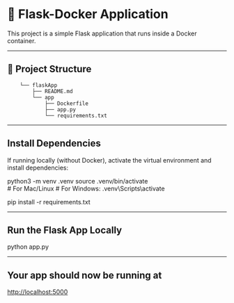 # 🚀 Flask-Docker Application

This project is a simple Flask application that runs inside a Docker container.

---

## 📂 **Project Structure**

        └── flaskApp
            ├── README.md
            └── app
                ├── Dockerfile
                ├── app.py
                └── requirements.txt

---

## Install Dependencies

If running locally (without Docker), activate the virtual environment and install dependencies:

python3 -m venv .venv
source .venv/bin/activate  
        # For Mac/Linux
        # For Windows: .venv\Scripts\activate
        
pip install -r requirements.txt

---

## Run the Flask App Locally

python app.py

---

## Your app should now be running at

<http://localhost:5000>
